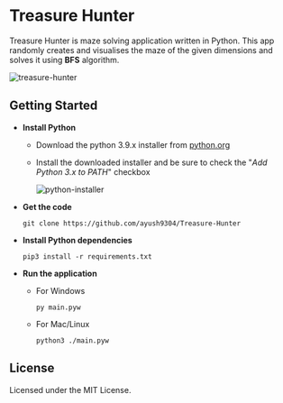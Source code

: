 # Treasure Hunter
Treasure Hunter is maze solving application written in Python. This app randomly creates and visualises the maze of the given dimensions and solves it using **BFS** algorithm.


<img src="img/treasure-hunter_small.png" alt="treasure-hunter" border="0">

## Getting Started

- **Install Python**
     - Download the python 3.9.x installer from [python.org](https://www.python.org)
     - Install the downloaded installer and be sure to check the "_Add Python 3.x to PATH_" checkbox
      
        <img src="https://i.ibb.co/2qL141J/python-installer.png" alt="python-installer" border="0">
      
- **Get the code**
  ```
  git clone https://github.com/ayush9304/Treasure-Hunter
  ```
      
- **Install Python dependencies**
    ```
    pip3 install -r requirements.txt
    ```

- **Run the application**
    - For Windows
      ```
      py main.pyw
      ```
    - For Mac/Linux
      ```
      python3 ./main.pyw
      ```

## License

Licensed under the MIT License.
